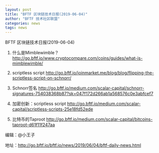 ```yaml
---
layout: post
title: "BFTF 区块链技术日报(2019-06-04)"
author: "BFTF 技术社区联盟"
categories: news
tags: news
---
```


BFTF 区块链技术日报(2019-06-04)

1. 什么是Mimblewimble？<http://go.bftf.io/www.cryptocompare.com/coins/guides/what-is-mimblewimble/>

2. scriptless script <http://go.bftf.io/joinmarket.me/blog/blog/flipping-the-scriptless-script-on-schnorr/>

3. Schnorr签名 <http://go.bftf.io/medium.com/scalar-capital/schnorr-signatures-754038368b87?sk=047f172d266ab1a568576c0e3abfcef7>

4. 加密创新：scriptless script <http://go.bftf.io/medium.com/scalar-capital/scriptless-scripts-25e18fd52ede>

5. 比特币的Taproot <http://go.bftf.io/medium.com/scalar-capital/bitcoins-taproot-d61f11f247aa>

   

编辑：@小王子

地址：http://go.bftf.io/bftf.io/news/2019/06/04/bftf-daily-news.html